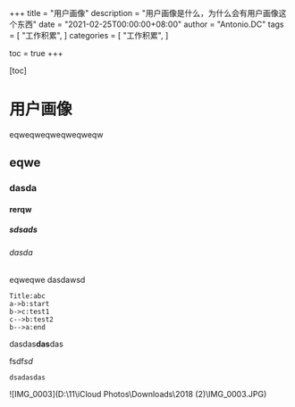 +++
title = "用户画像"
description = "用户画像是什么，为什么会有用户画像这个东西"
date = "2021-02-25T00:00:00+08:00"
author = "Antonio.DC"
tags = [
"工作积累",
]
categories = [
"工作积累",
]


toc = true
+++

[toc]

# 用户画像
eqweqweqweqweqweqw
## eqwe

### dasda

#### rerqw

##### sdsads

###### dasda
eqweqwe
dasdawsd

```sequesdadasdnce
Title:abc
a->b:start
b->c:test1
c-->b:test2
b-->a:end

```

dasdas**das**das



fsdf*sd*

```
dsadasdas
```



![IMG_0003](D:\11\iCloud Photos\Downloads\2018 (2)\IMG_0003.JPG)
